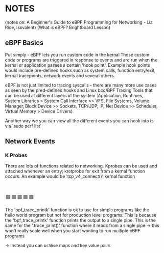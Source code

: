 # NOTES #

(notes on: A Beginner's Guide to eBPF Programming for Networking - Liz Rice, Isovalent)
(What is eBPF? Brightboard Lesson)

## eBPF Basics ##

Put simply - eBPF lets you run custom code in the kernal
These custom code or programs are triggered in response to events and are run when the kernal or application passes a certain 'hook point'. 
Example hook points would include pre-defined hooks such as system calls, function entry/exit, kernal tracepoints, network events and several others.

eBPF is not just limited to tracing syscalls - there are many more use cases as seen by the pred-defined hooks and Linux bcc/BPF Tracing Tools that can be used at different layers of the system (Application, Runtimes, System Libraries > System Call Interface >> VFS, File Systems, Volume Manager, Block Device >> Sockets, TCP/UDP, IP, Net Device >> Scheduler, Virtual Memory > Device Drivers)

Another way we you can view all the different events you can hook into is via 'sudo perf list'

## Network Events ##

### K Probes ###

There are lots of functions related to networking. Kprobes can be used and attached whenever an entry; kretprobe for exit from a kernal function occurs.
An example would be 'tcp_v4_connect()' kernal function

=====
=====
The 'bpf_trace_printk' function is ok to use for simple programs like the hello world program but not for production level programs.
This is because the 'bpf_trace_printk' function prints the output to a single pipe. This is the same for the '.trace_print()' function where it reads from a single pipe -> this won't really scale well when you start wanting to run multiple eBPF programs

-> Instead you can ustilise maps and key value pairs
